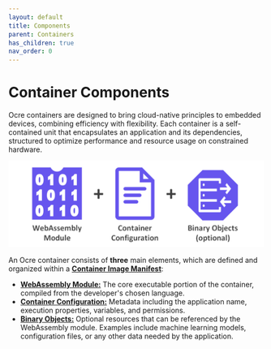 ```yaml
---
layout: default
title: Components 
parent: Containers 
has_children: true 
nav_order: 0 
---
```


# Container Components

Ocre containers are designed to bring cloud-native principles to embedded devices, combining efficiency with flexibility. Each container is a self-contained unit that encapsulates an application and its dependencies, structured to optimize performance and resource usage on constrained hardware.

![](ocre_container.png)

An Ocre container consists of **three** main elements, which are defined and organized within a **[Container Image Manifest](../container_image_manifest/)**:

- **[WebAssembly Module:](../components/webassembly_module/)** The core executable portion of the container, compiled from the developer's chosen language.
- **[Container Configuration:](../components/container_configuration/)** Metadata including the application name, execution properties, variables, and permissions.
- **[Binary Objects:](../components/binary_objects/)** Optional resources that can be referenced by the WebAssembly module. Examples include machine learning models, configuration files, or any other data needed by the application.